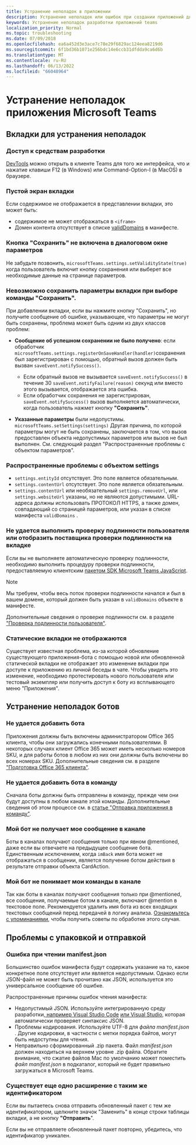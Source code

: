 ```yaml
---
title: Устранение неполадок в приложении
description: Устранение неполадок или ошибок при создании приложений для Microsoft Teams
keywords: Устранение неполадок разработки приложений teams
localization_priority: Normal
ms.topic: troubleshooting
ms.date: 07/09/2018
ms.openlocfilehash: ea6a452d3e3ace7c78e29f6829ac124eea8219d6
ms.sourcegitcommit: 6f1bd36b1071e256bdc14e6ccb31dfdda9ca6d6b
ms.translationtype: MT
ms.contentlocale: ru-RU
ms.lasthandoff: 06/13/2022
ms.locfileid: "66048964"
---
```

# <a name="troubleshoot-your-microsoft-teams-app"></a>Устранение неполадок приложения Microsoft Teams

## <a name="troubleshooting-tabs"></a>Вкладки для устранения неполадок

### <a name="accessing-the-devtools"></a>Доступ к средствам разработки

[DevTools](~/tabs/how-to/developer-tools.md) можно открыть в клиенте Teams для того же интерфейса, что и нажатие клавиши F12 (в Windows) или Command-Option-I (в MacOS) в браузере.

### <a name="blank-tab-screen"></a>Пустой экран вкладки

Если содержимое не отображается в представлении вкладки, это может быть:

* содержимое не может отображаться в `<iframe>`
* Домен контента отсутствует в списке [validDomains](~/resources/schema/manifest-schema.md#validdomains) в манифесте.

### <a name="the-save-button-isnt-enabled-on-the-settings-dialog"></a>Кнопка "Сохранить" не включена в диалоговом окне параметров

Не забудьте позвонить, `microsoftTeams.settings.setValidityState(true)` когда пользователь включит кнопку сохранения или выберет все необходимые данные на странице параметров.

### <a name="the-tab-settings-cant-be-saved-on-selecting-save"></a>Невозможно сохранить параметры вкладки при выборе команды "Сохранить".

При добавлении вкладки, если  вы нажмите кнопку "Сохранить", но получите сообщение об ошибке, указывающее, что параметры не могут быть сохранены, проблема может быть одним из двух классов проблем:

* **Сообщение об успешном сохранении не было получено**: если обработчик `microsoftTeams.settings.registerOnSaveHandler(handler)`сохранения был зарегистрирован с помощью, обратный вызов должен быть вызван `saveEvent.notifySuccess()`.

  * Если обратный вызов не вызывается `saveEvent.notifySuccess()` в течение 30 `saveEvent.notifyFailure(reason)` секунд или вместо этого вызывается, отображается эта ошибка.
  * Если обработчик сохранения не зарегистрирован, `saveEvent.notifySuccess()` вызов выполняется автоматически, когда пользователь нажмет кнопку **"Сохранить"**.

* **Указанные параметры** были недопустимы. `microsoftTeams.setSettings(settings)` Другая причина, по которой параметры могут не быть сохранены, заключается в том, что вызов предоставлен объекта недопустимых параметров или вызов не был выполнен. См. следующий раздел "Распространенные проблемы с объектом параметров".

### <a name="common-problems-with-the-settings-object"></a>Распространенные проблемы с объектом settings

* `settings.entityId` отсутствует. Это поле является обязательным.
* `settings.contentUrl` отсутствует. Это поле является обязательным.
* `settings.contentUrl` или необязательный `settings.removeUrl`, или `settings.websiteUrl` указаны, но не являются допустимыми. URL-адреса должны использовать ПРОТОКОЛ HTTPS, а также домен, совпадающий со страницей параметров, или указан в списке манифеста `validDomains` .

### <a name="cant-authenticate-the-user-or-display-your-auth-provider-in-your-tab"></a>Не удается выполнить проверку подлинности пользователя или отобразить поставщика проверки подлинности на вкладке

Если вы не выполняете автоматическую проверку подлинности, необходимо выполнить процедуру проверки подлинности, предоставляемую клиентским [пакетом SDK Microsoft Teams JavaScript](/javascript/api/overview/msteams-client).

> [!NOTE]
> Мы требуем, чтобы весь поток проверки подлинности начался и был в вашем домене, который должен быть указан в `validDomains` объекте в манифесте.

Дополнительные сведения о проверке подлинности см. в разделе ["Проверка подлинности пользователя"](~/concepts/authentication/authentication.md).

### <a name="static-tabs-not-showing-up"></a>Статические вкладки не отображаются

Существует известная проблема, из-за которой обновление существующего приложения-бота с помощью новой или обновленной статической вкладки не отображает это изменение вкладки при доступе к приложению из личной беседы в чате.  Чтобы увидеть это изменение, необходимо протестировать нового пользователя или тестовый экземпляр или получить доступ к боту из всплывающего меню "Приложения".

## <a name="troubleshooting-bots"></a>Устранение неполадок ботов

### <a name="cant-add-my-bot"></a>Не удается добавить бота

Приложения должны быть включены администратором Office 365 клиента, чтобы они загружались конечными пользователями. В некоторых случаях клиент Office 365 может иметь несколько номеров SKU, и для работы ботов в любом из них они должны быть включены во всех номерах SKU. Дополнительные сведения см. в разделе ["Подготовка Office 365 клиента"](~/concepts/build-and-test/prepare-your-o365-tenant.md).

### <a name="cant-add-bot-as-a-member-of-a-team"></a>Не удается добавить бота в команду

Сначала боты должны быть отправлены в команду, прежде чем они будут доступны в любом канале этой команды. Дополнительные сведения об этом процессе см. в [статье "Отправка приложения в команду"](~/concepts/deploy-and-publish/apps-upload.md).

### <a name="my-bot-doesnt-get-my-message-in-a-channel"></a>Мой бот не получает мое сообщение в канале

Боты в каналах получают сообщения только при явном @mentioned, даже если вы отвечаете на предыдущее сообщение бота. Единственным исключением, когда `imBack` имя бота может не отображаться в сообщении, является получение ботом действия в результате отправки объекта CardAction.

### <a name="my-bot-doesnt-understand-my-commands-when-in-a-channel"></a>Мой бот не понимает мои команды в канале

Так как боты в каналах получают сообщения только при @mentioned, все сообщения, получаемые ботом в канале, включают @mention в текстовое поле. Рекомендуется удалить имя бота из всех входящих текстовых сообщений перед передачей в логику анализа. [Ознакомьтесь с упоминаниями](../bots/how-to/conversations/channel-and-group-conversations.md#work-with-mentions), чтобы получить советы по обработке этого случая.

## <a name="issues-with-packaging-and-uploading"></a>Проблемы с упаковкой и отправкой

### <a name="error-while-reading-manifestjson"></a>Ошибка при чтении manifest.json

Большинство ошибок манифеста будут содержать указание на то, какое конкретное поле отсутствует или является недопустимым. Однако если JSON-файл не может быть прочитано как JSON, используется это универсальное сообщение об ошибке.

Распространенные причины ошибок чтения манифеста:

* Недопустимый JSON. Используйте интегрированную среду разработки[, например Visual Studio Code](https://code.visualstudio.com) [или Visual Studio](https://www.visualstudio.com/vs/), которая автоматически проверяет синтаксис JSON.
* Проблемы кодирования. Используйте UTF-8 для *файла manifest.json* . Другие кодировки, в частности с метки порядка байтов, могут быть недоступны для чтения.
* Неправильно сформированный .zip пакета. Файл *manifest.json* должен находиться на верхнем уровне .zip файла. Обратите внимание, что сжатие файлов Mac по умолчанию может поместить *файл manifest.json* в подкаталог, который не будет правильно загружаться в Microsoft Teams.

### <a name="another-extension-with-same-id-exists"></a>Существует еще одно расширение с таким же идентификатором

Если вы пытаетесь снова отправить обновленный пакет с тем же идентификатором, щелкните значок "Заменить" в конце строки таблицы вкладки, а не кнопку **"Отправить**".

Если вы не отправляете обновленный пакет повторно, убедитесь, что идентификатор уникален.
